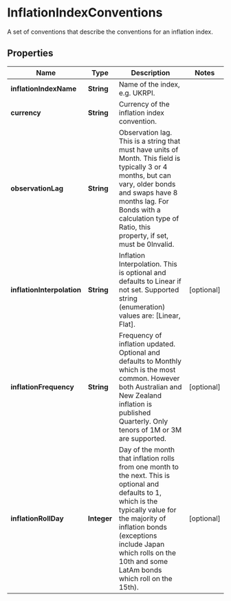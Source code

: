 

# InflationIndexConventions

A set of conventions that describe the conventions for an inflation index.

## Properties

| Name | Type | Description | Notes |
|------------ | ------------- | ------------- | -------------|
|**inflationIndexName** | **String** | Name of the index, e.g. UKRPI. |  |
|**currency** | **String** | Currency of the inflation index convention. |  |
|**observationLag** | **String** | Observation lag. This is a string that must have units of Month.  This field is typically 3 or 4 months, but can vary, older bonds and swaps have 8 months lag.  For Bonds with a calculation type of Ratio, this property, if set, must be 0Invalid. |  |
|**inflationInterpolation** | **String** | Inflation Interpolation. This is optional and defaults to Linear if not set.    Supported string (enumeration) values are: [Linear, Flat]. |  [optional] |
|**inflationFrequency** | **String** | Frequency of inflation updated. Optional and defaults to Monthly which is the most common.  However both Australian and New Zealand inflation is published Quarterly. Only tenors of 1M or 3M are supported. |  [optional] |
|**inflationRollDay** | **Integer** | Day of the month that inflation rolls from one month to the next. This is optional and defaults to 1, which is  the typically value for the majority of inflation bonds (exceptions include Japan which rolls on the 10th  and some LatAm bonds which roll on the 15th). |  [optional] |



